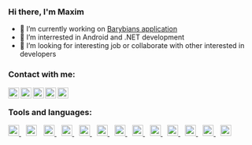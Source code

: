 ### Hi there, I'm Maxim

- 🔭 I’m currently working on [Barybians application](https://github.com/maximborodkin/Barybians-Android-App)
- 🌱 I’m interrested in Android and .NET development
- 👯 I’m looking for interesting job or collaborate with other interested in developers

### Contact with me:
[<img align="left" display="inline-block" width="22px" alt="vkontakte" src="https://www.dropbox.com/team/team_logo/dbtid%3AAACHQZx4adzBZiBCpy7P4xtzn3UNxr-wcoE">](https://vk.com/maximborodkin)

[<img align="left" display="inline-block" width="22px" alt="linkedin" src="https://play-lh.googleusercontent.com/kMofEFLjobZy_bCuaiDogzBcUT-dz3BBbOrIEjJ-hqOabjK8ieuevGe6wlTD15QzOqw=s180-rw">](https://www.linkedin.com/in/maxim-borodkin-7833091a6/)

[<img align="left" display="inline-block" width="22px" alt="gmail" src="https://ssl.gstatic.com/ui/v1/icons/mail/rfr/gmail.ico">](mailto:maxim.borodkin1999@gmail.com)

[<img align="left" display="inline-block" width="22px" alt="yandex.mail" src="https://mail.yandex.ru/u2709/favicon/png/main-favicon/144/main-favicon.png">](mailto:maxim.borodkin@yandex.ru)

[<img align="left" display="inline-block" width="22px" alt="stackoverflow" src="https://cdn.sstatic.net/Sites/stackoverflow/Img/favicon.ico">](https://stackoverflow.com/users/14040603/maxim-borodkin)

<br>

### Tools and languages:

<a href="https://kotlinlang.org/" align="left" display="inline-block" style="margin-right:10px">
<img width="22px" alt="kotlin" src="https://ucarecdn.com/3860f3c9-7833-448b-88f1-56643b41a6be/">
</a>

<a href="https://java.com/" align="left" display="inline-block" style="margin-right:10px">
<img width="22px" alt="kotlin" src="https://cdn.iconscout.com/icon/free/png-512/java-43-569305.png"></a>

<a href="https://www.python.org/" align="left" display="inline-block" style="margin-right:10px">
<img width="22px" alt="kotlin" src="https://cdn3.iconfinder.com/data/icons/logos-and-brands-adobe/512/267_Python-512.png">
</a>

<a href="https://www.php.net/" align="left" display="inline-block" style="margin-right:10px">
<img width="22px" alt="php" src="https://cdn.iconscout.com/icon/free/png-512/php-2038871-1720084.png">
</a>

<a href="https://www.jetbrains.com/idea/" align="left" display="inline-block" style="margin-right:10px">
<img width="22px" alt="intellij" src="https://cdn.iconscout.com/icon/free/png-512/intellij-idea-569199.png">
</a>

<a href="https://developer.android.com/studio" align="left" display="inline-block" style="margin-right:10px">
<img width="22px" alt="android-studio" src="https://2.bp.blogspot.com/-tzm1twY_ENM/XlCRuI0ZkRI/AAAAAAAAOso/BmNOUANXWxwc5vwslNw3WpjrDlgs9PuwQCLcBGAsYHQ/s1600/pasted%2Bimage%2B0.png">
</a>

<a href="https://www.w3.org/html/" align="left" display="inline-block" style="margin-right:10px">
<img width="22px" alt="html" src="https://upload.wikimedia.org/wikipedia/commons/thumb/6/61/HTML5_logo_and_wordmark.svg/200px-HTML5_logo_and_wordmark.svg.png">
</a>

<a href="https://www.w3.org/Style/CSS/" align="left" display="inline-block" style="margin-right:10px">
<img width="22px" alt="css" src="https://cdn.iconscout.com/icon/free/png-256/css-38-226095.png">
</a>

<a href="https://developer.mozilla.org/en-US/docs/Web/JavaScript" align="left" display="inline-block" style="margin-right:10px">
<img width="22px" alt="js" src="https://icon-library.com/images/javascript-icon/javascript-icon-8.jpg">
</a>

<a href="https://gradle.org/" align="left" display="inline-block" style="margin-right:10px">
<img width="22px" alt="gradle" src="https://gradle.org/icon/favicon-32x32.png">
</a>

<a href="https://www.mysql.com/" align="left" display="inline-block" style="margin-right:10px">
<img width="22px" alt="mysql" src="https://mpng.subpng.com/20180411/wre/kisspng-mysql-database-web-development-computer-software-dolphin-5ace280ea31a78.1388980015234601106681.jpg">
</a>

<a href="https://git-scm.com/" align="left" display="inline-block" style="margin-right:10px">
<img width="22px" alt="git" src="https://cdn.iconscout.com/icon/free/png-512/git-225996.png">
</a>

<a href="https://www.github.com/" align="left" display="inline-block" style="margin-right:10px">
<img width="22px" alt="github" src="https://cdn.iconscout.com/icon/free/png-256/github-153-675523.png">
</a>










